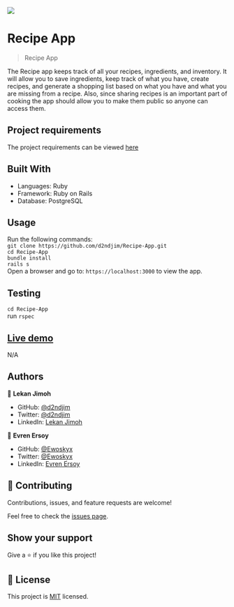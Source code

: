 ![](https://img.shields.io/badge/Microverse-blueviolet)

# Recipe App

>  Recipe App

The Recipe app keeps track of all your recipes, ingredients, and inventory. It will allow you to save ingredients, keep track of what you have, create recipes, and generate a shopping list based on what you have and what you are missing from a recipe. Also, since sharing recipes is an important part of cooking the app should allow you to make them public so anyone can access them.

## Project requirements

The project requirements can be viewed [here](https://github.com/microverseinc/curriculum-rails/blob/main/recipe-app/buisness_requirements.md)

## Built With

- Languages: Ruby
- Framework: Ruby on Rails
- Database: PostgreSQL

## Usage

Run the following commands:</br>
`git clone https://github.com/d2ndjim/Recipe-App.git`</br>
`cd Recipe-App`</br>
`bundle install`</br>
`rails s`</br>
Open a browser and go to: `https://localhost:3000` to view the app.

## Testing

`cd Recipe-App`</br>
run `rspec`

## [Live demo](https://lekevrenrecipe.herokuapp.com/)

N/A

## Authors

👤 **Lekan Jimoh**

- GitHub: [@d2ndjim](https://github.com/d2ndjim)
- Twitter: [@d2ndjim](https://twitter.com/d2ndjim_)
- LinkedIn: [Lekan Jimoh](https://linkedin.com/in/lekanj)

👤 **Evren Ersoy**

- GitHub: [@Ewoskyx](https://github.com/Ewoskyx)
- Twitter: [@Ewoskyx](https://twitter.com/Ewoskyx)
- LinkedIn: [Evren Ersoy](https://www.linkedin.com/in/ewoskyx)

## 🤝 Contributing

Contributions, issues, and feature requests are welcome!

Feel free to check the [issues page](https://github.com/d2ndjim/Recipe-App/issues).

## Show your support

Give a ⭐️ if you like this project!

## 📝 License

This project is [MIT](./license.md) licensed.
